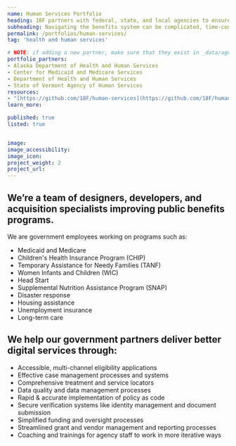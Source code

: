 ```yaml
---
name: Human Services Portfolio
heading: 18F partners with federal, state, and local agencies to ensure people receive the public benefits they need.
subheading: Navigating the benefits system can be complicated, time-consuming, and confusing. <br><strong>We’re here to help.</strong>
permalink: /portfolios/human-services/
tag: 'health and human services'

# NOTE: if adding a new partner, make sure that they exist in _data/agencies.yml
portfolio_partners:
- Alaska Department of Health and Human Services
- Center for Medicaid and Medicare Services
- Department of Health and Human Services
- State of Vermont Agency of Human Services
resources:
- "[https://github.com/18F/human-services](https://github.com/18F/human-services)"
learn_more:

published: true
listed: true


image:
image_accessibility:
image_icon:
project_weight: 2
project_url:
---
```

## We’re a team of designers, developers, and acquisition specialists improving public benefits programs.

We are government employees working on programs such as:

- Medicaid and Medicare
- Children's Health Insurance Program (CHIP)
- Temporary Assistance for Needy Families (TANF)
- Women Infants and Children (WIC)
- Head Start
- Supplemental Nutrition Assistance Program (SNAP)
- Disaster response
- Housing assistance
- Unemployment insurance
- Long-term care

## We help our government partners deliver better digital services through:

- Accessible, multi-channel eligibility applications
- Effective case management processes and systems
- Comprehensive treatment and service locators
- Data quality and data management processes
- Rapid & accurate implementation of policy as code
- Secure verification systems like identity management and document submission
- Simplified funding and oversight processes
- Streamlined grant and vendor management and reporting processes
- Coaching and trainings for agency staff to work in more iterative ways
